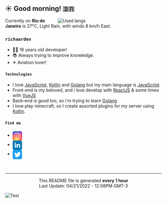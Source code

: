 <h2>☀️ Good morning! 🇧🇷</h2>

<img align="right" alt="Used langs" width="335" 
     src="https://github-readme-stats.vercel.app/api/top-langs/?username=richaardev&layout=compact&show_icons=true&theme=tokyonight&hide_border=true">

Currently on <strong>Rio de Janeiro</strong> is 27°C, Light Rain, with winds 8 km/h East.

<h3><code>richaardev</code></h3>

-   👨‍💻 16 years old developer!
-   📚 Always trying to improve knowledge.
-   ✈ Aviation lover!

<div>
    <h4><code>Technologies</code></h4>
    <ul>
        <li>
            I love <a href="javascript.com">JavaScript</a>, <a href="kotlinlang.org">Kotlin</a> and <a href="go.dev">Golang</a>
            but my main language is <a href="javascript.com">JavaScript</a>
        </li>
        <li>
            Front-end is my beloved, and i love develop with <a href="https://reactjs.org/">ReactJS</a> & some times with <a href="https://vuejs.org">VueJS</a>
        </li>
        <li>
            Back-end is good too, so i'm trying to learn <a href="go.dev">Golang</a>
        </li>
        <li>
            I love play minecraft, so I create assorted plugins for my server using <a href="kotlinlang.org">Kotlin</a>.
        </li>
    </ul>
</div>
<div>
    <h4><code>Find me</code></h4>
    <ul>
        <li>
            <a href="https://instagram.com/richaardev">
                <img alt="Instagram" align="center" width="30"
                    src="https://raw.githubusercontent.com/edent/SuperTinyIcons/master/images/svg/instagram.svg">
            </a>
        </li>
        <li>
            <a href="https://instagram.com/richaardev">
                <img alt="Linkedin" align="center" width="30"
                    src="https://github.com/edent/SuperTinyIcons/raw/master/images/svg/linkedin.svg">
            </a>
        </li>
        <li>
            <a href="https://twitter.com/richaardev">
                <img alt="Twitter" align="center" width="30"
                    src="https://raw.githubusercontent.com/edent/SuperTinyIcons/master/images/svg/twitter.svg">
            </a>
        </li>
    </ul>
</div>
<br>
<hr>
<div align="center">
    This README file is generated <strong>every 1 hour</strong>
    <br>
    Last Update: 04/21/2022 - 12:08PM GMT-3
</div>

![Test](https://cdn.discordapp.com/attachments/965376991450767400/965418648464408586/layered-waves-haikei_1.svg)

<!-- Organization is important!! -->
